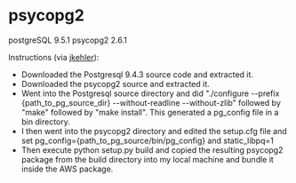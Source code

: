 # psycopg2

postgreSQL 9.5.1
psycopg2 2.6.1

Instructions (via [jkehler](https://github.com/jkehler/awslambda-psycopg2)):

* Downloaded the Postgresql 9.4.3 source code and extracted it.
* Downloaded the psycopg2 source and extracted it.
* Went into the Postgresql source directory and did "./configure --prefix {path_to_pg_source_dir} --without-readline --without-zlib" followed by "make" followed by "make install". This generated a pg_config file in a bin directory.
* I then went into the psycopg2 directory and edited the setup.cfg file and set pg_config={path_to_pg_source/bin/pg_config} and static_libpq=1
* Then execute python setup.py build and copied the resulting psycopg2 package from the build directory into my local machine and bundle it inside the AWS package.
